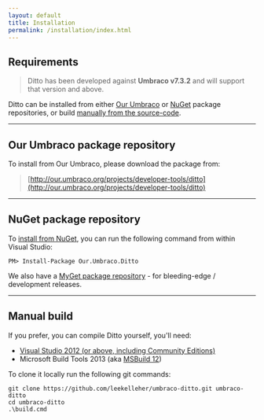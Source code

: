```yaml
---
layout: default
title: Installation
permalink: /installation/index.html
---
```


## <a name="requirements" title="Requirements"></a>Requirements

> Ditto has been developed against **Umbraco v7.3.2** and will support that version and above.

Ditto can be installed from either [Our Umbraco](#our-umbraco) or [NuGet](#nuget) package repositories, or build [manually from the source-code](#manual).

---

## <a name="our-umbraco" title="Our Umbraco Installation"></a>Our Umbraco package repository

To install from Our Umbraco, please download the package from:

> [http://our.umbraco.org/projects/developer-tools/ditto](http://our.umbraco.org/projects/developer-tools/ditto) 

---

## <a name="nuget" title="Nuget Installation"></a>NuGet package repository

To [install from NuGet](https://www.nuget.org/packages/Our.Umbraco.Ditto), you can run the following command from within Visual Studio:

```
PM> Install-Package Our.Umbraco.Ditto
```

We also have a [MyGet package repository](https://www.myget.org/gallery/umbraco-packages) - for bleeding-edge / development releases.

---

## <a name="manual" title="Manual Installation"></a>Manual build

If you prefer, you can compile Ditto yourself, you'll need:

* [Visual Studio 2012 (or above, including Community Editions)](https://www.visualstudio.com/downloads/)
* Microsoft Build Tools 2013 (aka [MSBuild 12](https://www.microsoft.com/en-us/download/details.aspx?id=40760))

To clone it locally run the following git commands:

```
git clone https://github.com/leekelleher/umbraco-ditto.git umbraco-ditto
cd umbraco-ditto
.\build.cmd
```
